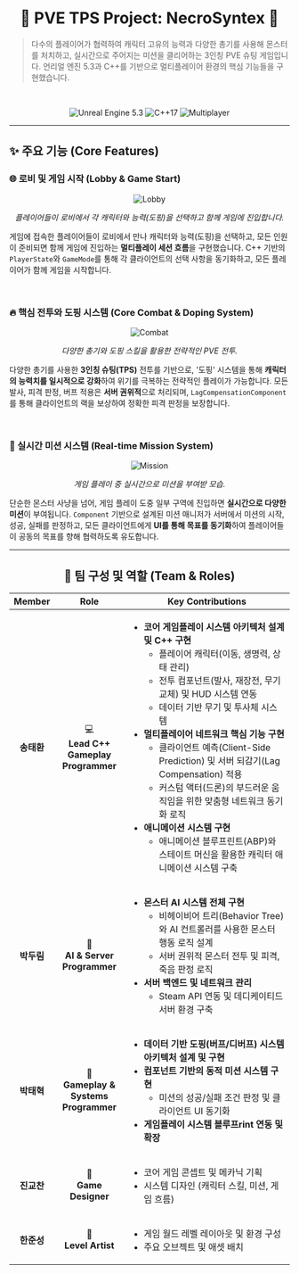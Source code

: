 <h1 align="center">🚀 PVE TPS Project: NecroSyntex 🚀</h1>

> 다수의 플레이어가 협력하여 캐릭터 고유의 능력과 다양한 총기를 사용해 몬스터를 처치하고, 실시간으로 주어지는 미션을 클리어하는 3인칭 PVE 슈팅 게임입니다.
> 언리얼 엔진 5.3과 C++를 기반으로 멀티플레이어 환경의 핵심 기능들을 구현했습니다.

<br>

<p align="center">
  <img src="https://img.shields.io/badge/Unreal%20Engine-5.3-blue?style=for-the-badge&logo=unrealengine" alt="Unreal Engine 5.3">
  <img src="https://img.shields.io/badge/C++-17-blue?style=for-the-badge&logo=cplusplus" alt="C++17">
  <img src="https://img.shields.io/badge/Network-Multiplayer-brightgreen?style=for-the-badge" alt="Multiplayer">
</p>

---

## ✨ 주요 기능 (Core Features)

### 🌐 로비 및 게임 시작 (Lobby & Game Start)
<div align="center">

![Lobby](https://github.com/user-attachments/assets/4b9c34d8-a8d6-434b-b6f3-e47fd26e0a09)
*<p align="center">플레이어들이 로비에서 각 캐릭터와 능력(도핑)을 선택하고 함께 게임에 진입합니다.</p>*
</div>

게임에 접속한 플레이어들이 로비에서 만나 캐릭터와 능력(도핑)을 선택하고, 모든 인원이 준비되면 함께 게임에 진입하는 **멀티플레이 세션 흐름**을 구현했습니다. C++ 기반의 `PlayerState`와 `GameMode`를 통해 각 클라이언트의 선택 사항을 동기화하고, 모든 플레이어가 함께 게임을 시작합니다.

<br>

### 🔥 핵심 전투와 도핑 시스템 (Core Combat & Doping System)
<div align="center">

![Combat](https://github.com/user-attachments/assets/20f3042b-54a0-4d4d-9749-9f2f5c276fd2)
*<p align="center">다양한 총기와 도핑 스킬을 활용한 전략적인 PVE 전투.</p>*
</div>

다양한 총기를 사용한 **3인칭 슈팅(TPS)** 전투를 기반으로, '도핑' 시스템을 통해 **캐릭터의 능력치를 일시적으로 강화**하여 위기를 극복하는 전략적인 플레이가 가능합니다. 
모든 발사, 피격 판정, 버프 적용은 **서버 권위적**으로 처리되며, `LagCompensationComponent`를 통해 클라이언트의 랙을 보상하여 정확한 피격 판정을 보장합니다.

<br>

### 🎯 실시간 미션 시스템 (Real-time Mission System)
<div align="center">

![Mission](https://github.com/user-attachments/assets/7b187e56-e5af-4437-a645-a696a6f136fc)
*<p align="center">게임 플레이 중 실시간으로 미션을 부여받 모습.</p>*
</div>

단순한 몬스터 사냥을 넘어, 게임 플레이 도중 일부 구역에 진입하면 **실시간으로 다양한 미션**이 부여됩니다. `Component` 기반으로 설계된 미션 매니저가 서버에서 미션의 시작, 성공, 실패를 판정하고, 모든 클라이언트에게 **UI를 통해 목표를 동기화**하여 플레이어들이 공동의 목표를 향해 협력하도록 유도합니다.

---
<h2 align="center">👥 팀 구성 및 역할 (Team & Roles)</h2>

<table align="center">
  <thead>
    <tr>
      <th align="center" width="15%">Member</th>
      <th align="center" width="25%">Role</th>
      <th width="60%">Key Contributions</th>
    </tr>
  </thead>
  <tbody>
    <tr>
      <td align="center"><strong>송태환</strong></td>
      <td align="center">💻<br><strong>Lead C++ Gameplay Programmer</strong></td>
      <td>
        <ul>
          <li><strong>코어 게임플레이 시스템 아키텍처 설계 및 C++ 구현</strong>
            <ul>
              <li>플레이어 캐릭터(이동, 생명력, 상태 관리)</li>
              <li>전투 컴포넌트(발사, 재장전, 무기 교체) 및 HUD 시스템 연동</li>
              <li>데이터 기반 무기 및 투사체 시스템</li>
            </ul>
          </li>
          <li><strong>멀티플레이어 네트워크 핵심 기능 구현</strong>
            <ul>
              <li>클라이언트 예측(Client-Side Prediction) 및 서버 되감기(Lag Compensation) 적용</li>
              <li>커스텀 액터(드론)의 부드러운 움직임을 위한 맞춤형 네트워크 동기화 로직</li>
            </ul>
          </li>
          <li><strong>애니메이션 시스템 구현</strong>
            <ul>
              <li>애니메이션 블루프린트(ABP)와 스테이트 머신을 활용한 캐릭터 애니메이션 시스템 구축</li>
            </ul>
          </li>
        </ul>
      </td>
    </tr>
    <tr>
      <td align="center"><strong>박두림</strong></td>
      <td align="center">🤖<br><strong>AI & Server Programmer</strong></td>
      <td>
          <ul>
            <li><strong>몬스터 AI 시스템 전체 구현</strong>
                <ul>
                  <li>비헤이비어 트리(Behavior Tree)와 AI 컨트롤러를 사용한 몬스터 행동 로직 설계</li>
                  <li>서버 권위적 몬스터 전투 및 피격, 죽음 판정 로직</li>
                </ul>
            </li>
            <li><strong>서버 백엔드 및 네트워크 관리</strong>
                <ul>
                  <li>Steam API 연동 및 데디케이티드 서버 환경 구축</li>
                </ul>
            </li>
          </ul>
      </td>
    </tr>
    <tr>
      <td align="center"><strong>박태혁</strong></td>
      <td align="center">🧩<br><strong>Gameplay & Systems Programmer</strong></td>
      <td>
        <ul>
          <li><strong>데이터 기반 도핑(버프/디버프) 시스템 아키텍처 설계 및 구현</strong></li>
          <li><strong>컴포넌트 기반의 동적 미션 시스템 구현</strong>
              <ul>
                <li>미션의 성공/실패 조건 판정 및 클라이언트 UI 동기화</li>
              </ul>
          </li>
          <li><strong>게임플레이 시스템 블루프rint 연동 및 확장</strong></li>
        </ul>
      </td>
    </tr>
    <tr>
      <td align="center"><strong>진교찬</strong></td>
      <td align="center">🎲<br><strong>Game Designer</strong></td>
      <td>
        <ul>
          <li>코어 게임 콘셉트 및 메카닉 기획</li>
          <li>시스템 디자인 (캐릭터 스킬, 미션, 게임 흐름)</li>
        </ul>
      </td>
    </tr>
    <tr>
      <td align="center"><strong>한준성</strong></td>
      <td align="center">🎨<br><strong>Level Artist</strong></td>
      <td>
        <ul>
          <li>게임 월드 레벨 레이아웃 및 환경 구성</li>
          <li>주요 오브젝트 및 애셋 배치</li>
        </ul>
      </td>
    </tr>
  </tbody>
</table>
